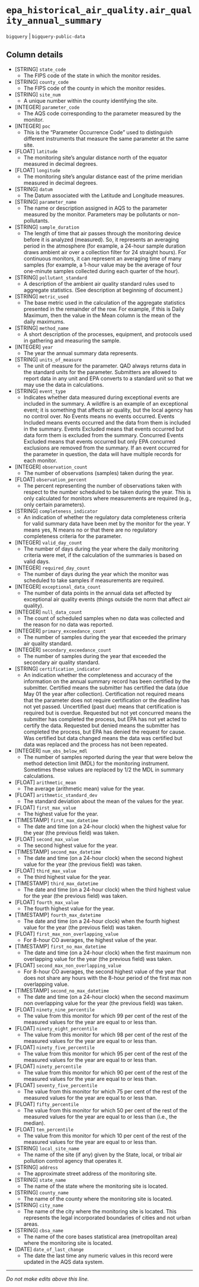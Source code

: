 # `epa_historical_air_quality.air_quality_annual_summary`
`bigquery` | `bigquery-public-data`

## Column details
* [STRING]    `state_code`
  - The FIPS code of the state in which the monitor resides.
* [STRING]    `county_code`
  - The FIPS code of the county in which the monitor resides.
* [STRING]    `site_num`
  - A unique number within the county identifying the site.
* [INTEGER]   `parameter_code`
  - The AQS code corresponding to the parameter measured by the monitor.
* [INTEGER]   `poc`
  - This is the “Parameter Occurrence Code” used to distinguish different instruments that measure the same parameter at the same site.
* [FLOAT]     `latitude`
  - The monitoring site’s angular distance north of the equator measured in decimal degrees.
* [FLOAT]     `longitude`
  - The monitoring site’s angular distance east of the prime meridian measured in decimal degrees.
* [STRING]    `datum`
  - The Datum associated with the Latitude and Longitude measures.
* [STRING]    `parameter_name`
  - The name or description assigned in AQS to the parameter measured by the monitor. Parameters may be pollutants or non-pollutants.
* [STRING]    `sample_duration`
  - The length of time that air passes through the monitoring device before it is analyzed (measured). So, it represents an averaging period in the atmosphere (for example, a 24-hour sample duration draws ambient air over a collection filter for 24 straight hours). For continuous monitors, it can represent an averaging time of many samples (for example, a 1-hour value may be the average of four one-minute samples collected during each quarter of the hour).
* [STRING]    `pollutant_standard`
  - A description of the ambient air quality standard rules used to aggregate statistics. (See description at beginning of document.)
* [STRING]    `metric_used`
  - The base metric used in the calculation of the aggregate statistics presented in the remainder of the row. For example, if this is Daily Maximum, then the value in the Mean column is the mean of the daily maximums.
* [STRING]    `method_name`
  - A short description of the processes, equipment, and protocols used in gathering and measuring the sample.
* [INTEGER]   `year`
  - The year the annual summary data represents.
* [STRING]    `units_of_measure`
  - The unit of measure for the parameter. QAD always returns data in the standard units for the parameter. Submitters are allowed to report data in any unit and EPA converts to a standard unit so that we may use the data in calculations.
* [STRING]    `event_type`
  - Indicates whether data measured during exceptional events are included in the summary. A wildfire is an example of an exceptional event; it is something that affects air quality, but the local agency has no control over. No Events means no events occurred. Events Included means events occurred and the data from them is included in the summary. Events Excluded means that events occurred but data form them is excluded from the summary. Concurred Events Excluded means that events occurred but only EPA concurred exclusions are removed from the summary. If an event occurred for the parameter in question, the data will have multiple records for each monitor.
* [INTEGER]   `observation_count`
  - The number of observations (samples) taken during the year.
* [FLOAT]     `observation_percent`
  - The percent representing the number of observations taken with respect to the number scheduled to be taken during the year. This is only calculated for monitors where measurements are required (e.g., only certain parameters).
* [STRING]    `completeness_indicator`
  - An indication of whether the regulatory data completeness criteria for valid summary data have been met by the monitor for the year. Y means yes, N means no or that there are no regulatory completeness criteria for the parameter.
* [INTEGER]   `valid_day_count`
  - The number of days during the year where the daily monitoring criteria were met, if the calculation of the summaries is based on valid days.
* [INTEGER]   `required_day_count`
  - The number of days during the year which the monitor was scheduled to take samples if measurements are required.
* [INTEGER]   `exceptional_data_count`
  - The number of data points in the annual data set affected by exceptional air quality events (things outside the norm that affect air quality).
* [INTEGER]   `null_data_count`
  - The count of scheduled samples when no data was collected and the reason for no data was reported.
* [INTEGER]   `primary_exceedance_count`
  - The number of samples during the year that exceeded the primary air quality standard.
* [INTEGER]   `secondary_exceedance_count`
  - The number of samples during the year that exceeded the secondary air quality standard.
* [STRING]    `certification_indicator`
  - An indication whether the completeness and accuracy of the information on the annual summary record has been certified by the submitter. Certified means the submitter has certified the data (due May 01 the year after collection). Certification not required means that the parameter does not require certification or the deadline has not yet passed. Uncertified (past due) means that certification is required but is overdue. Requested but not yet concurred means the submitter has completed the process, but EPA has not yet acted to certify the data. Requested but denied means the submitter has completed the process, but EPA has denied the request for cause. Was certified but data changed means the data was certified but data was replaced and the process has not been repeated.
* [INTEGER]   `num_obs_below_mdl`
  - The number of samples reported during the year that were below the method detection limit (MDL) for the monitoring instrument. Sometimes these values are replaced by 1/2 the MDL in summary calculations.
* [FLOAT]     `arithmetic_mean`
  - The average (arithmetic mean) value for the year.
* [FLOAT]     `arithmetic_standard_dev`
  - The standard deviation about the mean of the values for the year.
* [FLOAT]     `first_max_value`
  - The highest value for the year.
* [TIMESTAMP] `first_max_datetime`
  - The date and time (on a 24-hour clock) when the highest value for the year (the previous field) was taken.
* [FLOAT]     `second_max_value`
  - The second highest value for the year.
* [TIMESTAMP] `second_max_datetime`
  - The date and time (on a 24-hour clock) when the second highest value for the year (the previous field) was taken.
* [FLOAT]     `third_max_value`
  - The third highest value for the year.
* [TIMESTAMP] `third_max_datetime`
  - The date and time (on a 24-hour clock) when the third highest value for the year (the previous field) was taken.
* [FLOAT]     `fourth_max_value`
  - The fourth highest value for the year.
* [TIMESTAMP] `fourth_max_datetime`
  - The date and time (on a 24-hour clock) when the fourth highest value for the year (the previous field) was taken.
* [FLOAT]     `first_max_non_overlapping_value`
  - For 8-hour CO averages, the highest value of the year.
* [TIMESTAMP] `first_no_max_datetime`
  - The date and time (on a 24-hour clock) when the first maximum non overlapping value for the year (the previous field) was taken.
* [FLOAT]     `second_max_non_overlapping_value`
  - For 8-hour CO averages, the second highest value of the year that does not share any hours with the 8-hour period of the first max non overlapping value.
* [TIMESTAMP] `second_no_max_datetime`
  - The date and time (on a 24-hour clock) when the second maximum non overlapping value for the year (the previous field) was taken.
* [FLOAT]     `ninety_nine_percentile`
  - The value from this monitor for which 99 per cent of the rest of the measured values for the year are equal to or less than.
* [FLOAT]     `ninety_eight_percentile`
  - The value from this monitor for which 98 per cent of the rest of the measured values for the year are equal to or less than.
* [FLOAT]     `ninety_five_percentile`
  - The value from this monitor for which 95 per cent of the rest of the measured values for the year are equal to or less than.
* [FLOAT]     `ninety_percentile`
  - The value from this monitor for which 90 per cent of the rest of the measured values for the year are equal to or less than.
* [FLOAT]     `seventy_five_percentile`
  - The value from this monitor for which 75 per cent of the rest of the measured values for the year are equal to or less than.
* [FLOAT]     `fifty_percentile`
  - The value from this monitor for which 50 per cent of the rest of the measured values for the year are equal to or less than (i.e., the median).
* [FLOAT]     `ten_percentile`
  - The value from this monitor for which 10 per cent of the rest of the measured values for the year are equal to or less than.
* [STRING]    `local_site_name`
  - The name of the site (if any) given by the State, local, or tribal air pollution control agency that operates it.
* [STRING]    `address`
  - The approximate street address of the monitoring site.
* [STRING]    `state_name`
  - The name of the state where the monitoring site is located.
* [STRING]    `county_name`
  - The name of the county where the monitoring site is located.
* [STRING]    `city_name`
  - The name of the city where the monitoring site is located. This represents the legal incorporated boundaries of cities and not urban areas.
* [STRING]    `cbsa_name`
  - The name of the core bases statistical area (metropolitan area) where the monitoring site is located.
* [DATE]      `date_of_last_change`
  - The date the last time any numeric values in this record were updated in the AQS data system.

-------------------------------------------------------------------------------
*Do not make edits above this line.*

